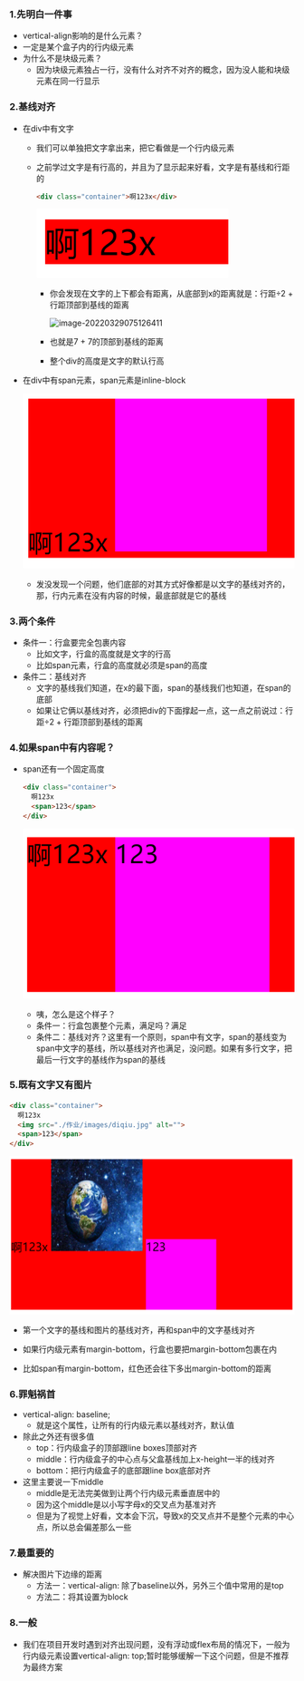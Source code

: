 ### 1.先明白一件事

- vertical-align影响的是什么元素？
- 一定是某个盒子内的行内级元素
- 为什么不是块级元素？
  - 因为块级元素独占一行，没有什么对齐不对齐的概念，因为没人能和块级元素在同一行显示

### 2.基线对齐

- 在div中有文字

  - 我们可以单独把文字拿出来，把它看做是一个行内级元素

  - 之前学过文字是有行高的，并且为了显示起来好看，文字是有基线和行距的

    ```html
    <div class="container">啊123x</div>
    ```

    ![image-20220425091856916](images/image-20220425091856916.png)

    - 你会发现在文字的上下都会有距离，从底部到x的距离就是：行距÷2 + 行距顶部到基线的距离

      ![image-20220329075126411](https://s2.loli.net/2022/03/29/HYuZPyS2q3518mN.png)

    - 也就是7 + 7的顶部到基线的距离

    - 整个div的高度是文字的默认行高

- 在div中有span元素，span元素是inline-block

  ![image-20220425092230007](images/image-20220425092230007.png)
  
  - 发没发现一个问题，他们底部的对其方式好像都是以文字的基线对齐的，那，行内元素在没有内容的时候，最底部就是它的基线

### 3.两个条件

- 条件一：行盒要完全包裹内容
  - 比如文字，行盒的高度就是文字的行高
  - 比如span元素，行盒的高度就必须是span的高度
- 条件二：基线对齐
  - 文字的基线我们知道，在x的最下面，span的基线我们也知道，在span的底部
  - 如果让它俩以基线对齐，必须把div的下面撑起一点，这一点之前说过：行距÷2 + 行距顶部到基线的距离

### 4.如果span中有内容呢？

- span还有一个固定高度

  ```html
  <div class="container">
    啊123x
    <span>123</span>
  </div>
  ```

  ![image-20220425093051731](images/image-20220425093051731.png)

  - 咦，怎么是这个样子？
  - 条件一：行盒包裹整个元素，满足吗？满足
  - 条件二：基线对齐？这里有一个原则，span中有文字，span的基线变为span中文字的基线，所以基线对齐也满足，没问题。如果有多行文字，把最后一行文字的基线作为span的基线

### 5.既有文字又有图片

```html
<div class="container">
  啊123x
  <img src="./作业/images/diqiu.jpg" alt="">
  <span>123</span>
</div>
```

![image-20220425093459952](images/image-20220425093459952.png)

- 第一个文字的基线和图片的基线对齐，再和span中的文字基线对齐

- 如果行内级元素有margin-bottom，行盒也要把margin-bottom包裹在内
- 比如span有margin-bottom，红色还会往下多出margin-bottom的距离

### 6.罪魁祸首

- vertical-align: baseline;
  - 就是这个属性，让所有的行内级元素以基线对齐，默认值
- 除此之外还有很多值
  - top：行内级盒子的顶部跟line boxes顶部对齐
  - middle：行内级盒子的中心点与父盒基线加上x-height一半的线对齐
  - bottom：把行内级盒子的底部跟line box底部对齐
- 这里主要说一下middle
  - middle是无法完美做到让两个行内级元素垂直居中的
  - 因为这个middle是以小写字母x的交叉点为基准对齐
  - 但是为了视觉上好看，文本会下沉，导致x的交叉点并不是整个元素的中心点，所以总会偏差那么一些

### 7.最重要的

- 解决图片下边缘的距离
  - 方法一：vertical-align: 除了baseline以外，另外三个值中常用的是top
  - 方法二：将其设置为block

### 8.一般

- 我们在项目开发时遇到对齐出现问题，没有浮动或flex布局的情况下，一般为行内级元素设置vertical-align: top;暂时能够缓解一下这个问题，但是不推荐为最终方案